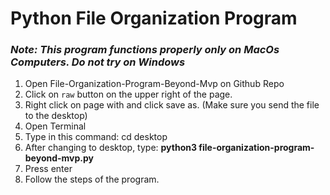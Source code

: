 # Python File Organization Program
### *Note: This program functions properly only on MacOs Computers. Do not try on Windows*


1) Open File-Organization-Program-Beyond-Mvp on Github Repo 
2) Click on ```raw``` button on the upper right of the page.
3) Right click on page with and click save as. (Make sure you send the file to the desktop)
4) Open Terminal 
5) Type in this command: cd desktop
6) After changing to desktop, type: **python3 file-organization-program-beyond-mvp.py**
7) Press enter
8) Follow the steps of the program.


